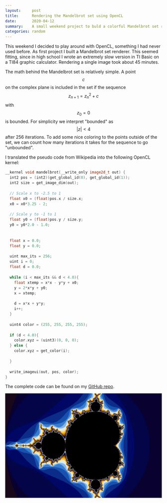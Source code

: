 ```yaml
---
layout:     post
title:      Rendering the Mandelbrot set using OpenCL
date:       2020-04-12
summary:    A small weekend project to buld a colorful Mandelbrot set renderer using OpenCL. <img src='/images/mandelbrot.png' class='summary-image'>
categories: random
---
```


This weekend I decided to play around with OpenCL, something I had never used before. As first project I built a Mandelbrot set renderer. This seemed fitting, since in high school I wrote an extremely slow version in TI Basic on a TI84 graphic calculator. Rendering a single image took about 45 minutes.

The math behind the Mandelbrot set is relatively simple. A point $$c$$ on the complex plane is included in the set if the sequence $$z_{n+1} = z_n^2 + c$$ with $$z_0 = 0$$ is bounded. For simplicity we interpret "bounded" as $$\vert z\vert < 4$$ after 256 iterations. To add some nice coloring to the points outside of the set, we can count how many iterations it takes for the sequence to go "unbounded".

I translated the pseudo code from Wikipedia into the following OpenCL kernel:
```c++
__kernel void mandelbrot(__write_only image2d_t out) {
  int2 pos = (int2)(get_global_id(0), get_global_id(1));
  int2 size = get_image_dim(out);

  // Scale x to -2.5 to 1
  float x0 = (float)pos.x / size.x;
  x0 = x0*3.25 - 2;

  // Scale y to -1 to 1
  float y0 = (float)pos.y / size.y;
  y0 = y0*2.0 - 1.0;


  float x = 0.0;
  float y = 0.0;

  uint max_its = 256;
  uint i = 0;
  float d = 0.0;

  while (i < max_its && d < 4.0){
    float xtemp = x*x - y*y + x0;
    y = 2*x*y + y0;
    x = xtemp;

    d = x*x + y*y;
    i++;
  }

  uint4 color = (255, 255, 255, 255);

  if (d < 4.0){
    color.xyz = (uint3)(0, 0, 0);
  } else {
    color.xyz = get_color(i);

  }

  write_imageui(out, pos, color);
}
```

The complete code can be found on my [GitHub repo](https://github.com/pd0wm/opencl-mandelbrot).

![](/images/mandelbrot.png)
